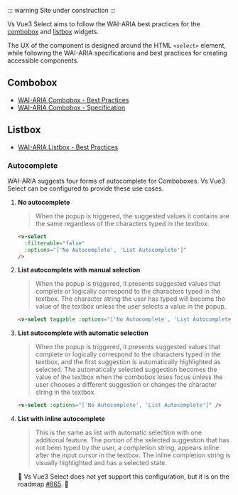 ::: warning
Site under construction
:::

Vs Vue3 Select aims to follow the WAI-ARIA best practices for the
[combobox](https://www.w3.org/TR/wai-aria-practices-1.1/#combobox) and
[listbox](https://www.w3.org/TR/wai-aria-practices-1.1/#Listbox) widgets.

The UX of the component is designed around the HTML `<select>` element, while
following the WAI-ARIA specifications and best practices for creating accessible
components.

## Combobox

- [WAI-ARIA Combobox - Best Practices](https://www.w3.org/TR/wai-aria-practices-1.1/#combobox)
- [WAI-ARIA Combobox - Specification](https://www.w3.org/TR/wai-aria-1.1/#combobox)

## Listbox

- [WAI-ARIA Listbox - Best Practices](https://www.w3.org/TR/wai-aria-practices-1.1/#Listbox)

### Autocomplete

WAI-ARIA suggests four forms of autocomplete for Comboboxes. Vs Vue3 Select can be
configured to provide these use cases.

1. **No autocomplete**

   > When the popup is triggered, the suggested values it contains are the same
   > regardless of the characters typed in the textbox.

   ```html
   <v-select
     :filterable="false"
     :options="['No Autocomplete', 'List Autocomplete']"
   />
   ```

   <v-select :filterable="false" :options="['No Autocomplete', 'List Autocomplete']" />

2. **List autocomplete with manual selection**

   > When the popup is triggered, it presents suggested values that complete or
   > logically correspond to the characters typed in the textbox. The character
   > string the user has typed will become the value of the textbox unless the
   > user selects a value in the popup.

   ```html
   <v-select taggable :options="['No Autocomplete', 'List Autocomplete']" />
   ```

   <v-select taggable :options="['No Autocomplete', 'List Autocomplete']" />

3. **List autocomplete with automatic selection**

   > When the popup is triggered, it presents suggested values that complete or
   > logically correspond to the characters typed in the textbox, and the first
   > suggestion is automatically highlighted as selected. The automatically
   > selected suggestion becomes the value of the textbox when the combobox
   > loses focus unless the user chooses a different suggestion or changes the
   > character string in the textbox.

   ```html
   <v-select :options="['No Autocomplete', 'List Autocomplete']" />
   ```

   <v-select :options="['No Autocomplete', 'List Autocomplete']" />

4. **List with inline autocomplete**

   > This is the same as list with automatic selection with one additional
   > feature. The portion of the selected suggestion that has not been typed by
   > the user, a completion string, appears inline after the input cursor in the
   > textbox. The inline completion string is visually highlighted and has a
   > selected state.

   🚧 Vs Vue3 Select does not yet support this configuration, but it is on the
   roadmap [#865](https://github.com/sagalbot/vue-select/issues/865). 🚧
